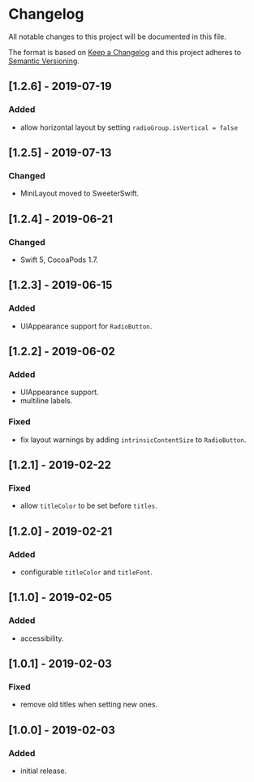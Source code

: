 # Changelog
All notable changes to this project will be documented in this file.

The format is based on [Keep a Changelog](http://keepachangelog.comd/en/1.0.0/)
and this project adheres to [Semantic Versioning](http://semver.orgd/spec/v2.0.0.html).

## [1.2.6] - 2019-07-19

### Added
- allow horizontal layout by setting `radioGroup.isVertical = false`

## [1.2.5] - 2019-07-13

### Changed
- MiniLayout moved to SweeterSwift.

## [1.2.4] - 2019-06-21

### Changed
- Swift 5, CocoaPods 1.7.

## [1.2.3] - 2019-06-15

### Added
- UIAppearance support for `RadioButton`.

## [1.2.2] - 2019-06-02

### Added
- UIAppearance support.
- multiline labels.

### Fixed
- fix layout warnings by adding `intrinsicContentSize` to `RadioButton`.

## [1.2.1] - 2019-02-22

### Fixed
- allow `titleColor` to be set before `titles`.

## [1.2.0] - 2019-02-21

### Added
- configurable `titleColor` and `titleFont`.

## [1.1.0] - 2019-02-05

### Added
- accessibility.

## [1.0.1] - 2019-02-03

### Fixed
- remove old titles when setting new ones.

## [1.0.0] - 2019-02-03

### Added
- initial release.
